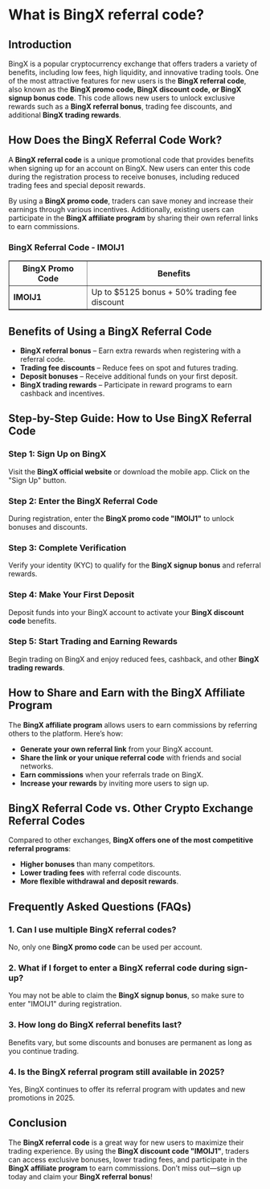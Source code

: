 <h1>What is BingX referral code?</h1>
<h2>Introduction</h2>
<p>BingX is a popular cryptocurrency exchange that offers traders a variety of benefits, including low fees, high liquidity, and innovative trading tools. One of the most attractive features for new users is the <strong>BingX referral code</strong>, also known as the <strong>BingX promo code, BingX discount code, or BingX signup bonus code</strong>. This code allows new users to unlock exclusive rewards such as a <strong>BingX referral bonus</strong>, trading fee discounts, and additional <strong>BingX trading rewards</strong>.</p>

<h2>How Does the BingX Referral Code Work?</h2>
<p>A <strong>BingX referral code</strong> is a unique promotional code that provides benefits when signing up for an account on BingX. New users can enter this code during the registration process to receive bonuses, including reduced trading fees and special deposit rewards.</p>
<p>By using a <strong>BingX promo code</strong>, traders can save money and increase their earnings through various incentives. Additionally, existing users can participate in the <strong>BingX affiliate program</strong> by sharing their own referral links to earn commissions.</p>

<h3>BingX Referral Code - IMOIJ1</h3>
<table border="1">
    <tr>
        <th>BingX Promo Code</th>
        <th>Benefits</th>
    </tr>
    <tr>
        <td><strong>IMOIJ1</strong></td>
        <td>Up to $5125 bonus + 50% trading fee discount</td>
    </tr>
</table>

<h2>Benefits of Using a BingX Referral Code</h2>
<ul>
    <li><strong>BingX referral bonus</strong> – Earn extra rewards when registering with a referral code.</li>
    <li><strong>Trading fee discounts</strong> – Reduce fees on spot and futures trading.</li>
    <li><strong>Deposit bonuses</strong> – Receive additional funds on your first deposit.</li>
    <li><strong>BingX trading rewards</strong> – Participate in reward programs to earn cashback and incentives.</li>
</ul>

<h2>Step-by-Step Guide: How to Use BingX Referral Code</h2>
<h3>Step 1: Sign Up on BingX</h3>
<p>Visit the <strong>BingX official website</strong> or download the mobile app. Click on the "Sign Up" button.</p>

<h3>Step 2: Enter the BingX Referral Code</h3>
<p>During registration, enter the <strong>BingX promo code "IMOIJ1"</strong> to unlock bonuses and discounts.</p>

<h3>Step 3: Complete Verification</h3>
<p>Verify your identity (KYC) to qualify for the <strong>BingX signup bonus</strong> and referral rewards.</p>

<h3>Step 4: Make Your First Deposit</h3>
<p>Deposit funds into your BingX account to activate your <strong>BingX discount code</strong> benefits.</p>

<h3>Step 5: Start Trading and Earning Rewards</h3>
<p>Begin trading on BingX and enjoy reduced fees, cashback, and other <strong>BingX trading rewards</strong>.</p>

<h2>How to Share and Earn with the BingX Affiliate Program</h2>
<p>The <strong>BingX affiliate program</strong> allows users to earn commissions by referring others to the platform. Here’s how:</p>
<ul>
    <li><strong>Generate your own referral link</strong> from your BingX account.</li>
    <li><strong>Share the link or your unique referral code</strong> with friends and social networks.</li>
    <li><strong>Earn commissions</strong> when your referrals trade on BingX.</li>
    <li><strong>Increase your rewards</strong> by inviting more users to sign up.</li>
</ul>

<h2>BingX Referral Code vs. Other Crypto Exchange Referral Codes</h2>
<p>Compared to other exchanges, <strong>BingX offers one of the most competitive referral programs</strong>:</p>
<ul>
    <li><strong>Higher bonuses</strong> than many competitors.</li>
    <li><strong>Lower trading fees</strong> with referral code discounts.</li>
    <li><strong>More flexible withdrawal and deposit rewards</strong>.</li>
</ul>

<h2>Frequently Asked Questions (FAQs)</h2>
<h3>1. Can I use multiple BingX referral codes?</h3>
<p>No, only one <strong>BingX promo code</strong> can be used per account.</p>

<h3>2. What if I forget to enter a BingX referral code during sign-up?</h3>
<p>You may not be able to claim the <strong>BingX signup bonus</strong>, so make sure to enter "IMOIJ1" during registration.</p>

<h3>3. How long do BingX referral benefits last?</h3>
<p>Benefits vary, but some discounts and bonuses are permanent as long as you continue trading.</p>

<h3>4. Is the BingX referral program still available in 2025?</h3>
<p>Yes, BingX continues to offer its referral program with updates and new promotions in 2025.</p>

<h2>Conclusion</h2>
<p>The <strong>BingX referral code</strong> is a great way for new users to maximize their trading experience. By using the <strong>BingX discount code "IMOIJ1"</strong>, traders can access exclusive bonuses, lower trading fees, and participate in the <strong>BingX affiliate program</strong> to earn commissions. Don’t miss out—sign up today and claim your <strong>BingX referral bonus</strong>!</p>

